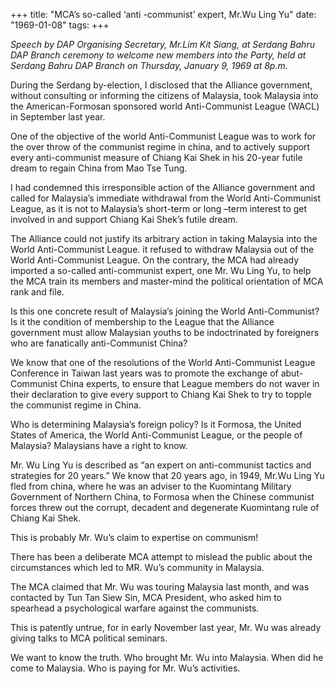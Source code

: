 +++ 
title: "MCA’s so-called ‘anti -communist’ expert, Mr.Wu Ling Yu"
date: "1969-01-08"
tags:
+++

_Speech by DAP Organising Secretary, Mr.Lim Kit Siang, at Serdang Bahru DAP Branch ceremony to welcome new members into the Party, held at Serdang Bahru DAP Branch on Thursday, January 9, 1969 at 8p.m._

During the Serdang by-election, I disclosed that the Alliance government, without consulting or informing the citizens of Malaysia, took Malaysia into the American-Formosan sponsored world Anti-Communist League (WACL) in September last year.

One of the objective of the world Anti-Communist League was to work for the over throw of the communist regime in china, and to actively support every anti-communist measure of Chiang Kai Shek in his 20-year futile dream to regain China from Mao Tse Tung.
	
I had condemned this irresponsible action of the Alliance government and called for Malaysia’s immediate withdrawal from the World Anti-Communist League, as it is not to Malaysia’s short-term or long –term interest to get involved in and support Chiang Kai Shek’s futile dream.
	
The Alliance could not justify its arbitrary action in taking Malaysia into the World Anti-Communist League. it refused to withdraw Malaysia out of the World Anti-Communist League.  On the contrary, the MCA had already imported a so-called anti-communist expert, one Mr. Wu Ling Yu, to help the MCA train its members and master-mind the political orientation of MCA rank and file.</u>
	
Is this one concrete result of Malaysia’s  joining the World Anti-Communist? Is it the condition of membership to the League that the Alliance government must allow Malaysian youths to be indoctrinated by foreigners who are fanatically anti-Communist China?
	
We know that one of the resolutions of the World Anti-Communist League Conference in Taiwan last years was to promote the exchange of abut-Communist China experts, to ensure that League members do not waver in their declaration to give every support to Chiang Kai Shek to try to topple the communist regime in China.
	
Who is determining Malaysia’s foreign policy? Is it Formosa, the United States of America, the World Anti-Communist League, or the people of Malaysia? Malaysians have a right to know.
	
Mr. Wu Ling Yu is described as “an expert on anti-communist tactics and strategies for 20 years.” 
We know that 20 years ago, in 1949, Mr.Wu Ling Yu fled from china, where he was an adviser to the Kuomintang Military Government of Northern China, to Formosa when the Chinese communist forces threw out the corrupt, decadent and degenerate Kuomintang rule of Chiang Kai Shek.
	
This is probably Mr. Wu’s claim to expertise on communism!

There has been a deliberate MCA attempt to mislead the public about the circumstances which led to MR. Wu’s community in Malaysia.
	
The MCA claimed that Mr. Wu was touring Malaysia last month, and was contacted by Tun Tan Siew Sin, MCA President, who asked him to spearhead a psychological warfare against the communists.
	
This is patently untrue, for in early November last year, Mr. Wu was already giving talks to MCA political seminars.
	
We want to know the truth. Who brought Mr. Wu into Malaysia. When did he come to Malaysia. Who is paying for Mr. Wu’s activities. 
